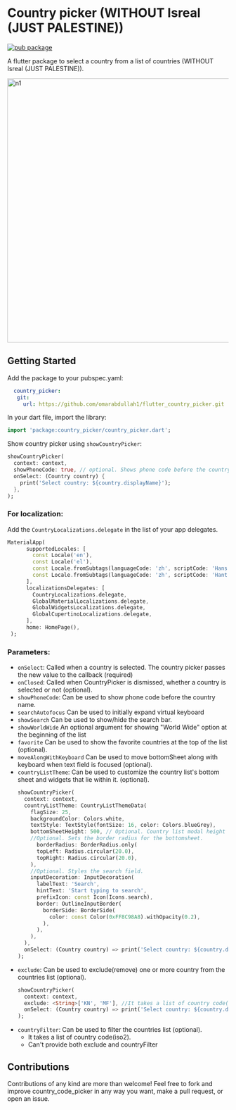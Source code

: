 # Country picker (WITHOUT Isreal (JUST PALESTINE))

[![pub package](https://img.shields.io/pub/v/country_picker.svg)](https://pub.dev/packages/country_picker)

A flutter package to select a country from a list of countries (WITHOUT Isreal (JUST PALESTINE)). 

<img height="600" alt="n1" src="https://raw.githubusercontent.com/Daniel-Ioannou/flutter_country_picker/master/assets/ReadMe%20Screenshot.png">

## Getting Started

 Add the package to your pubspec.yaml:

 ```yaml
   country_picker:
    git:
      url: https://github.com/omarabdullah1/flutter_country_picker.git
 ```
 
 In your dart file, import the library:

 ```Dart
 import 'package:country_picker/country_picker.dart';
 ``` 
  Show country picker using `showCountryPicker`:
```Dart
showCountryPicker(
  context: context,
  showPhoneCode: true, // optional. Shows phone code before the country name.
  onSelect: (Country country) {
    print('Select country: ${country.displayName}');
  },
);
```

### For localization: 
Add the `CountryLocalizations.delegate` in the list of your app delegates.
```Dart
MaterialApp(
      supportedLocales: [
        const Locale('en'),
        const Locale('el'),
        const Locale.fromSubtags(languageCode: 'zh', scriptCode: 'Hans'), // Generic Simplified Chinese 'zh_Hans'
        const Locale.fromSubtags(languageCode: 'zh', scriptCode: 'Hant'), // Generic traditional Chinese 'zh_Hant'
      ],
      localizationsDelegates: [
        CountryLocalizations.delegate,
        GlobalMaterialLocalizations.delegate,
        GlobalWidgetsLocalizations.delegate,
        GlobalCupertinoLocalizations.delegate,
      ],
      home: HomePage(),
 );
```

### Parameters:
* `onSelect`: Called when a country is selected. The country picker passes the new value to the callback (required)
* `onClosed`: Called when CountryPicker is dismissed, whether a country is selected or not (optional).
* `showPhoneCode`: Can be used to show phone code before the country name.
* `searchAutofocus` Can be used to initially expand virtual keyboard
* `showSearch` Can be used to show/hide the search bar.
* `showWorldWide` An optional argument for showing "World Wide" option at the beginning of the list
* `favorite` Can be used to show the favorite countries at the top of the list (optional).
* `moveAlongWithKeyboard` Can be used  to move bottomSheet along with keyboard when text field is focused (optional).
* `countryListTheme`: Can be used to customize the country list's bottom sheet and widgets that lie within it. (optional). 
  ```Dart
  showCountryPicker(
    context: context,
    countryListTheme: CountryListThemeData(
      flagSize: 25,
      backgroundColor: Colors.white,
      textStyle: TextStyle(fontSize: 16, color: Colors.blueGrey),
      bottomSheetHeight: 500, // Optional. Country list modal height
      //Optional. Sets the border radius for the bottomsheet.
        borderRadius: BorderRadius.only(
        topLeft: Radius.circular(20.0),
        topRight: Radius.circular(20.0),
      ),
      //Optional. Styles the search field.
      inputDecoration: InputDecoration(
        labelText: 'Search',
        hintText: 'Start typing to search',
        prefixIcon: const Icon(Icons.search),
        border: OutlineInputBorder(
          borderSide: BorderSide(
            color: const Color(0xFF8C98A8).withOpacity(0.2),
          ),
        ),
      ),
    ),
    onSelect: (Country country) => print('Select country: ${country.displayName}'),
  );
  ```
* `exclude`: Can be used to exclude(remove) one or more country from the countries list (optional). 
  ```Dart
  showCountryPicker(
    context: context,
    exclude: <String>['KN', 'MF'], //It takes a list of country code(iso2).
    onSelect: (Country country) => print('Select country: ${country.displayName}'),
  );
  ```
* `countryFilter`: Can be used to filter the countries list (optional). 
  - It takes a list of country code(iso2). 
  - Can't provide both exclude and countryFilter


## Contributions
Contributions of any kind are more than welcome! Feel free to fork and improve country_code_picker in any way you want, make a pull request, or open an issue.

